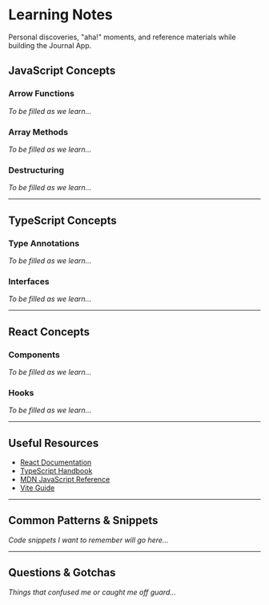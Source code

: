 # Learning Notes

Personal discoveries, "aha!" moments, and reference materials while building the Journal App.

## JavaScript Concepts

### Arrow Functions

_To be filled as we learn..._

### Array Methods

_To be filled as we learn..._

### Destructuring

_To be filled as we learn..._

---

## TypeScript Concepts

### Type Annotations

_To be filled as we learn..._

### Interfaces

_To be filled as we learn..._

---

## React Concepts

### Components

_To be filled as we learn..._

### Hooks

_To be filled as we learn..._

---

## Useful Resources

- [React Documentation](https://react.dev/)
- [TypeScript Handbook](https://www.typescriptlang.org/docs/handbook/intro.html)
- [MDN JavaScript Reference](https://developer.mozilla.org/en-US/docs/Web/JavaScript)
- [Vite Guide](https://vitejs.dev/guide/)

---

## Common Patterns & Snippets

_Code snippets I want to remember will go here..._

---

## Questions & Gotchas

_Things that confused me or caught me off guard..._
